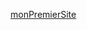 [monPremierSite](https://idembele70.github.io/Projet_Terminer/HTML5_CSS_JS/site-web-1/code_Source/index.html)
